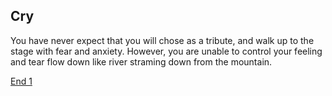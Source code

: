 ## Cry
You have never expect that you will chose as a tribute, and walk up to the stage with fear and anxiety. However, you are unable to control your feeling and tear flow down like river straming down from the mountain.

[End 1](endings/end-1.md)